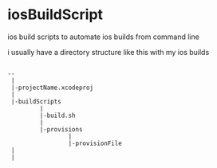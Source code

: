 iosBuildScript
==============

ios build scripts to automate ios builds from command line

i usually have a directory structure like this with my ios builds

<code>
--
 |
 |-projectName.xcodeproj
 |
 |-buildScripts
         |
         |-build.sh
         |
         |-provisions
                 |
                 |-provisionFile
 |
 |

</code>
